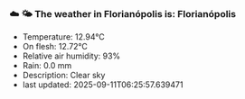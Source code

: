 ### ☁️ 🌤️  The weather in Florianópolis is: Florianópolis

- Temperature: 12.94°C
- On flesh: 12.72°C
- Relative air humidity: 93%
- Rain: 0.0 mm
- Description: Clear sky
- last updated: 2025-09-11T06:25:57.639471
